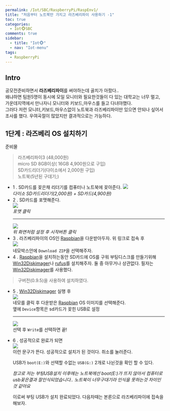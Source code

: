 ```yaml
---
permalink: /Iot/SBC/RaspberryPi/RaspEnv1/
title: "처음부터 노트북만 가지고 라즈베리파이 사용하기 -1"
toc: true
categories:
  - Iot🐵SBC
comments: true
sidebar:
  - title: "Iot🐵"
  - nav: "Iot-menu"
tags:
  - RaspberryPi
---
```


## Intro

공모전준비하면서 **라즈베리파이**를 써야하는데 골치가 아팠다..  
왜냐하면 팀원5명이 동시에 모일 모니터와 필요한것들이 다 있는 대학교는 너무 멀고, 가운데지역에서 만나자니 모니터와 키보드,마우스를 들고 다녀야했다.  
그러다 저런 모니터,키보드,마우스없이 노트북과 라즈베리파이만 있으면 안되나 싶어서 조사를 했다. 우여곡절이 많았지만 결과적으로는 가능하다.

## 1단계 : 라즈베리 OS 설치하기

준비물
> 라즈베리파이3  (48,000원)  
> micro SD 8GB이상( 16GB 4,900원으로 구입)  
> SD카드리더기(다이소에서 2,000원 구입)  
> 노트북(5년된 구데기;)  

- 1 . SD카드를 꽂은채 리더기를 컴퓨터나 노트북에 꽂아준다.
    ![]({{site.baseurl}}/assets/images/Iot/1.jpeg)  
    *다이소 SD카드리더기(2,000원) + SD카드(4,900원)*
- 2 . SD카드를 포맷해준다.  
    ![]({{site.baseurl}}/assets/images/Iot/2.png)  
    *포맷 클릭*  
    - - -
    ![]({{site.baseurl}}/assets/images/Iot/3.png)  
    *위 화면처럼 설정 후 시작버튼 클릭*
- 3 . 라즈베리파이의 OS인 [Raspbian](https://www.raspberrypi.org/software/operating-systems/)을 다운받아두자.
    위 링크로 접속 후  
    ![]({{site.baseurl}}/assets/images/Iot/4.png)  
    네모박스안에 `Download ZIP`을 선택해주자.
- 4 . [Raspbian](https://www.raspberrypi.org/software/operating-systems/)을 설치하는동안 SD카드에 OS를 구워 부팅디스크를 만들기위해 [Win32Diskimager](https://ko.osdn.net/projects/sfnet_win32diskimager/downloads/Archive/Win32DiskImager-0.9.5-install.exe/)나 [rufus](https://rufus.ie/ko/)를 설치해주자. 둘 중 아무거나 상관없다. 필자는 [Win32Diskimager](https://ko.osdn.net/projects/sfnet_win32diskimager/downloads/Archive/Win32DiskImager-0.9.5-install.exe/)를 사용했다.  
> 구버전(0.9.5)을 사용하여 설치하였다.

- 5 . [Win32Diskimager](https://ko.osdn.net/projects/sfnet_win32diskimager/downloads/Archive/Win32DiskImager-0.9.5-install.exe/) 실행 후  
    ![]({{site.baseurl}}/assets/images/Iot/5.png)  
    네모를 클릭 후 다운받은 [Raspbian](https://www.raspberrypi.org/software/operating-systems/) OS 이미지를 선택해준다.    
    옆에 `Device`항목은 sd카드가 꽂힌 USB로 설정  
    - - -
    ![]({{site.baseurl}}/assets/images/Iot/6.png)  
    선택 후 `Write`를 선택하면 끝!

- 6 . 성공적으로 완료가 되면  
    ![]({{site.baseurl}}/assets/images/Iot/6.png)  
    이런 문구가 뜬다. 성공적으로 설치가 된 것이다. 취소를 눌러준다.  

    USB가 `boot(E:)`와 선택할 수없는 `USB(G:)` 2개로 나뉜것을 확인 할 수 있다.  

    *참고로 저는 부팅USB설치 이후에는 노트북에선  boot(E:)가 뜨지 않아서 컴퓨터로 usb꽂은결과 잘인식되었습니다.. 노트북이 너무구대기라 인식을 못하는것 차이인것 같아요*  

    이로써 부팅 USB가 설치 완료되었다. 다음차때는 본론으로 라즈베리파이에 접속을 해보자.

​


